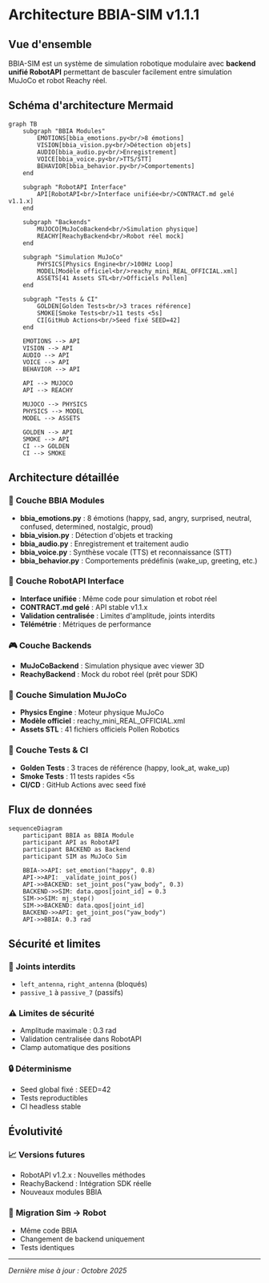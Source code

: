 # Architecture BBIA-SIM v1.1.1

## Vue d'ensemble

BBIA-SIM est un système de simulation robotique modulaire avec **backend unifié RobotAPI** permettant de basculer facilement entre simulation MuJoCo et robot Reachy réel.

## Schéma d'architecture Mermaid

```mermaid
graph TB
    subgraph "BBIA Modules"
        EMOTIONS[bbia_emotions.py<br/>8 émotions]
        VISION[bbia_vision.py<br/>Détection objets]
        AUDIO[bbia_audio.py<br/>Enregistrement]
        VOICE[bbia_voice.py<br/>TTS/STT]
        BEHAVIOR[bbia_behavior.py<br/>Comportements]
    end
    
    subgraph "RobotAPI Interface"
        API[RobotAPI<br/>Interface unifiée<br/>CONTRACT.md gelé v1.1.x]
    end
    
    subgraph "Backends"
        MUJOCO[MuJoCoBackend<br/>Simulation physique]
        REACHY[ReachyBackend<br/>Robot réel mock]
    end
    
    subgraph "Simulation MuJoCo"
        PHYSICS[Physics Engine<br/>100Hz Loop]
        MODEL[Modèle officiel<br/>reachy_mini_REAL_OFFICIAL.xml]
        ASSETS[41 Assets STL<br/>Officiels Pollen]
    end
    
    subgraph "Tests & CI"
        GOLDEN[Golden Tests<br/>3 traces référence]
        SMOKE[Smoke Tests<br/>11 tests <5s]
        CI[GitHub Actions<br/>Seed fixé SEED=42]
    end
    
    EMOTIONS --> API
    VISION --> API
    AUDIO --> API
    VOICE --> API
    BEHAVIOR --> API
    
    API --> MUJOCO
    API --> REACHY
    
    MUJOCO --> PHYSICS
    PHYSICS --> MODEL
    MODEL --> ASSETS
    
    GOLDEN --> API
    SMOKE --> API
    CI --> GOLDEN
    CI --> SMOKE
```

## Architecture détaillée

### 🧠 **Couche BBIA Modules**
- **bbia_emotions.py** : 8 émotions (happy, sad, angry, surprised, neutral, confused, determined, nostalgic, proud)
- **bbia_vision.py** : Détection d'objets et tracking
- **bbia_audio.py** : Enregistrement et traitement audio
- **bbia_voice.py** : Synthèse vocale (TTS) et reconnaissance (STT)
- **bbia_behavior.py** : Comportements prédéfinis (wake_up, greeting, etc.)

### 🔌 **Couche RobotAPI Interface**
- **Interface unifiée** : Même code pour simulation et robot réel
- **CONTRACT.md gelé** : API stable v1.1.x
- **Validation centralisée** : Limites d'amplitude, joints interdits
- **Télémétrie** : Métriques de performance

### 🎮 **Couche Backends**
- **MuJoCoBackend** : Simulation physique avec viewer 3D
- **ReachyBackend** : Mock du robot réel (prêt pour SDK)

### 🤖 **Couche Simulation MuJoCo**
- **Physics Engine** : Moteur physique MuJoCo
- **Modèle officiel** : reachy_mini_REAL_OFFICIAL.xml
- **Assets STL** : 41 fichiers officiels Pollen Robotics

### 🧪 **Couche Tests & CI**
- **Golden Tests** : 3 traces de référence (happy, look_at, wake_up)
- **Smoke Tests** : 11 tests rapides <5s
- **CI/CD** : GitHub Actions avec seed fixé

## Flux de données

```mermaid
sequenceDiagram
    participant BBIA as BBIA Module
    participant API as RobotAPI
    participant BACKEND as Backend
    participant SIM as MuJoCo Sim
    
    BBIA->>API: set_emotion("happy", 0.8)
    API->>API: _validate_joint_pos()
    API->>BACKEND: set_joint_pos("yaw_body", 0.3)
    BACKEND->>SIM: data.qpos[joint_id] = 0.3
    SIM->>SIM: mj_step()
    SIM->>BACKEND: data.qpos[joint_id]
    BACKEND->>API: get_joint_pos("yaw_body")
    API->>BBIA: 0.3 rad
```

## Sécurité et limites

### 🚫 **Joints interdits**
- `left_antenna`, `right_antenna` (bloqués)
- `passive_1` à `passive_7` (passifs)

### ⚠️ **Limites de sécurité**
- Amplitude maximale : 0.3 rad
- Validation centralisée dans RobotAPI
- Clamp automatique des positions

### 🔒 **Déterminisme**
- Seed global fixé : SEED=42
- Tests reproductibles
- CI headless stable

## Évolutivité

### 📈 **Versions futures**
- RobotAPI v1.2.x : Nouvelles méthodes
- ReachyBackend : Intégration SDK réelle
- Nouveaux modules BBIA

### 🔄 **Migration Sim → Robot**
- Même code BBIA
- Changement de backend uniquement
- Tests identiques

---

*Dernière mise à jour : Octobre 2025*